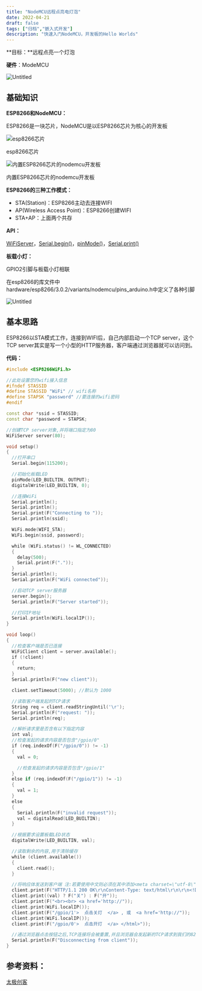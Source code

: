 ```yaml
---
title: "NodeMCU远程点亮电灯泡"
date: 2022-04-21
draft: false
tags: ["归档","嵌入式开发"]
description: "快速入门NodeMCU，开发板的Hello Worlds"
---
```

**目标：**远程点亮一个灯泡

**硬件**：ModeMCU

![Untitled](/img/NodeMCU%E8%BF%9C%E7%A8%8B%E7%82%B9%E4%BA%AE%E7%94%B5%E7%81%AF%E6%B3%A1%208fbf8dba49e944708898e9ff11403d40/Untitled.png)

## **基础知识**

**ESP8266和NodeMCU：**

ESP8266是一块芯片，NodeMCU是以ESP8266芯片为核心的开发板

![esp8266芯片](/img/NodeMCU%E8%BF%9C%E7%A8%8B%E7%82%B9%E4%BA%AE%E7%94%B5%E7%81%AF%E6%B3%A1%208fbf8dba49e944708898e9ff11403d40/Untitled.jpeg)

esp8266芯片

![内置ESP8266芯片的nodemcu开发板](/img/NodeMCU%E8%BF%9C%E7%A8%8B%E7%82%B9%E4%BA%AE%E7%94%B5%E7%81%AF%E6%B3%A1%208fbf8dba49e944708898e9ff11403d40/Untitled%201.jpeg)

内置ESP8266芯片的nodemcu开发板

**ESP8266的三种工作模式：**

- STA(Station)：ESP8266主动去连接WIFI
- AP(Wireless Access Point)：ESP8266创建WIFI
- STA+AP：上面两个共存

**API：**

[WiFiServer](https://www.arduino.cc/reference/en/libraries/wifi/wifiserver/)，[Serial.begin()](https://www.arduino.cc/reference/en/language/functions/communication/serial/begin/)，[pinMode()](https://www.arduino.cc/reference/en/language/functions/digital-io/pinmode/)，[Serial.print()](https://www.arduino.cc/reference/en/language/functions/communication/serial/print/)

**板载小灯：**

GPIO2引脚与板载小灯相联

在esp8266的库文件中hardware/esp8266/3.0.2/variants/nodemcu/pins_arduino.h中定义了各种引脚

![Untitled](/img/NodeMCU%E8%BF%9C%E7%A8%8B%E7%82%B9%E4%BA%AE%E7%94%B5%E7%81%AF%E6%B3%A1%208fbf8dba49e944708898e9ff11403d40/Untitled%201.png)

## **基本思路**

ESP8266以STA模式工作，连接到WIFI后，自己内部启动一个TCP server，这个TCP server其实是写一个小型的HTTP服务器，客户端通过浏览器就可以访问到。

**代码：**

```cpp
#include <ESP8266WiFi.h>

//此处设置您的wifi接入信息
#ifndef STASSID
#define STASSID "WiFi" // wifi名称
#define STAPSK "password" //要连接的wifi密码
#endif

const char *ssid = STASSID;
const char *password = STAPSK;

//创建TCP server对象,并将端口指定为80
WiFiServer server(80);

void setup()
{
  //打开串口
  Serial.begin(115200);

  //初始化板载LED
  pinMode(LED_BUILTIN, OUTPUT);
  digitalWrite(LED_BUILTIN, 0);

  //连接WiFi
  Serial.println();
  Serial.println();
  Serial.print(F("Connecting to "));
  Serial.println(ssid);

  WiFi.mode(WIFI_STA);
  WiFi.begin(ssid, password);

  while (WiFi.status() != WL_CONNECTED)
  {
    delay(500);
    Serial.print(F("."));
  }
  Serial.println();
  Serial.println(F("WiFi connected"));

  //启动TCP server服务器
  server.begin();
  Serial.println(F("Server started"));

  //打印IP地址
  Serial.println(WiFi.localIP());
}

void loop()
{
  //检查客户端是否已连接
  WiFiClient client = server.available();
  if (!client)
  {
    return;
  }
  Serial.println(F("new client"));

  client.setTimeout(5000); //默认为 1000

  //读取客户端发起的TCP请求
  String req = client.readStringUntil('\r');
  Serial.println(F("request: "));
  Serial.println(req);

  //解析请求里是否含有以下指定内容
  int val;
  //检查发起的请求内容是否包含"/gpio/0"
  if (req.indexOf(F("/gpio/0")) != -1)
  {
    val = 0;

    //检查发起的请求内容是否包含"/gpio/1"
  }
  else if (req.indexOf(F("/gpio/1")) != -1)
  {
    val = 1;
  }
  else
  {
    Serial.println(F("invalid request"));
    val = digitalRead(LED_BUILTIN);
  }

  //根据要求设置板载LED状态
  digitalWrite(LED_BUILTIN, val);

  //读取剩余的内容,用于清除缓存
  while (client.available())
  {
    client.read();
  }

  //将响应体发送到客户端 注:若要使用中文则必须在其中添加<meta charset=\"utf-8\">声明编码
  client.print(F("HTTP/1.1 200 OK\r\nContent-Type: text/html\r\n\r\n<!DOCTYPE HTML>\r\n<html>\r\n<meta charset=\"utf-8\">NodeMCU板载LED灯的状态 : "));
  client.print((val) ? F("关") : F("开"));
  client.print(F("<br><br> <a href='http://"));
  client.print(WiFi.localIP());
  client.print(F("/gpio/1'>  点击关灯  </a> , 或  <a href='http://"));
  client.print(WiFi.localIP());
  client.print(F("/gpio/0'>  点击开灯  </a> </html>"));

  //通过浏览器点击按钮之后,TCP连接将会被重置,并且浏览器会发起新的TCP请求到我们的8266服务器,从而去控制LED灯
  Serial.println(F("Disconnecting from client"));
}
```

## **参考资料：**

[太极创客](http://www.taichi-maker.com/homepage/esp8266-nodemcu-iot/esp8266-nodemcu-tutorial-index/nodemcu-board/)